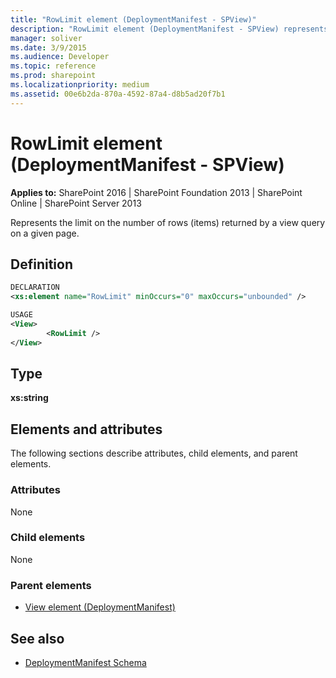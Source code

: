 ```yaml
---
title: "RowLimit element (DeploymentManifest - SPView)"
description: "RowLimit element (DeploymentManifest - SPView) represents the limit on the number of rows (items) returned by a view query on a given page."
manager: soliver
ms.date: 3/9/2015
ms.audience: Developer
ms.topic: reference
ms.prod: sharepoint
ms.localizationpriority: medium
ms.assetid: 00e6b2da-870a-4592-87a4-d8b5ad20f7b1
---
```


# RowLimit element (DeploymentManifest - SPView)

**Applies to:** SharePoint 2016 | SharePoint Foundation 2013 | SharePoint Online | SharePoint Server 2013 
  
Represents the limit on the number of rows (items) returned by a view query on a given page.

## Definition

```XML
DECLARATION
<xs:element name="RowLimit" minOccurs="0" maxOccurs="unbounded" />

USAGE
<View>
        <RowLimit />
</View>

```

## Type

**xs:string**
  
## Elements and attributes

The following sections describe attributes, child elements, and parent elements.

### Attributes

None
   
### Child elements

None
   
### Parent elements

- [View element (DeploymentManifest)](view-element-deploymentmanifest.md)
   
## See also

- [DeploymentManifest Schema](deploymentmanifest-schema.md)

